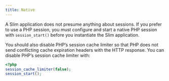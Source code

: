 ```yaml
---
title: Native
---
```

A Slim application does not presume anything about sessions. If you prefer to use a PHP session, you must configure
and start a native PHP session with `session_start()` before you instantiate the Slim application.

You should also disable PHP’s session cache limiter so that PHP does not send conflicting cache expiration headers
with the HTTP response. You can disable PHP’s session cache limiter with:

```php
<?php
session_cache_limiter(false);
session_start();
```
